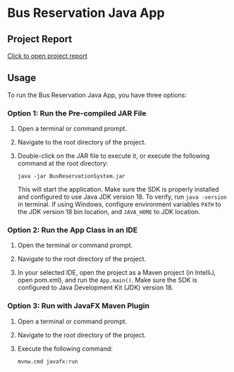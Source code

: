 # Bus Reservation Java App

## Project Report
[Click to open project report](Project%20Report.docx)

## Usage
To run the Bus Reservation Java App, you have three options:
### Option 1: Run the Pre-compiled JAR File
1. Open a terminal or command prompt.

2. Navigate to the root directory of the project.

3. Double-click on the JAR file to execute it, or execute the following command at the root directory:
    ```shell
    java -jar BusReservationSystem.jar
    ```
   This will start the application. Make sure the SDK is properly installed and configured to use Java JDK version 18.
   To verify, run `java -version` in terminal. If using Windows, configure environment variables `PATH` to the JDK 
   version 18 bin location, and `JAVA_HOME` to JDK location.

### Option 2: Run the App Class in an IDE

1. Open the terminal or command prompt.

2. Navigate to the root directory of the project.

3. In your selected IDE, open the project as a Maven project (in IntelliJ, open pom.xml), and run the `App.main()`. 
   Make sure the SDK is configured to Java Development Kit (JDK) version 18.
   
### Option 3:  Run with JavaFX Maven Plugin
1. Open a terminal or command prompt.

2. Navigate to the root directory of the project.

3. Execute the following command:
    ```shell
    mvnw.cmd javafx:run
    ```
